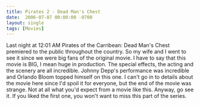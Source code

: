 ```yaml
---
title: Pirates 2 - Dead Man's Chest
date:  2006-07-07 00:00:00 -0700
layout: single
tags: [Movies]
---
```


Last night at 12:01 AM Pirates of the Carribean: Dead Man's Chest premiered to the public throughout the country. So my wife and I went to see it since we were big fans of the original movie. I have to say that this movie is BIG, I mean huge in production. The special effects, the acting and the scenery are all incredible. Johnny Depp's performance was incredible and Orlando Bloom topped himself on this one. I can't go in to details about the movie here since I'd spoil it for everyone, but the end of the movie was strange. Not at all what you'd expect from a movie like this. Anyway, go see it. If you liked the first one, you won't want to miss this part of the series.
